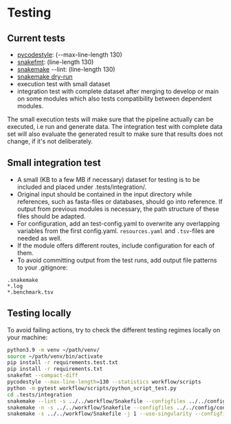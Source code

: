 # Testing

## Current tests
- [pycodestyle](https://pycodestyle.pycqa.org/en/latest/): (--max-line-length 130)
- [snakefmt](https://github.com/snakemake/snakefmt): (line-length 130)
- [snakemake](https://snakemake.readthedocs.io/en/stable/executing/cli.html?highlight=lint#UTILITIES) --lint: (line-length 130)
- [snakemake dry-run](https://snakemake.readthedocs.io/en/stable/executing/cli.html#useful-command-line-arguments)
- execution test with small dataset
- integration test with complete dataset after merging to develop or main on some modules which also tests compatibility between dependent modules.

The small execution tests will make sure that the pipeline actually can be executed, i.e run and generate data. The integration test with complete data set will also evaluate the generated result to make sure that results does not change, if it's not deliberately.

## Small integration test
* A small (KB to a few MB if necessary) dataset for testing is to be included and placed under .tests/integration/.
* Original input should be contained in the input directory while references, such as fasta-files or databases, should go into reference. If output from previous modules is necessary, the path structure of these files should be adapted.
* For configuration, add an test-config.yaml to overwrite any overlapping variables from the first config.yaml. `resources.yaml` and `.tsv`-files are needed as well.
* If the module offers different routes, include configuration for each of them.
* To avoid committing output from the test runs, add output file patterns to your .gitignore:
```
.snakemake
*.log
*.benchmark.tsv
```

## Testing locally
To avoid failing actions, try to check the different testing regimes locally on your machine:
```bash
python3.9 -m venv ~/path/venv/
source ~/path/venv/bin/activate
pip install -r requirements.test.txt
pip install -r requirements.txt
snakefmt --compact-diff
pycodestyle --max-line-length=130 --statistics workflow/scripts
python -m pytest workflow/scripts/python_script_test.py
cd .tests/integration
snakemake --lint -s ../../workflow/Snakefile --configfiles ../../config/config.yaml config/config.yaml
snakemake -n -s ../../workflow/Snakefile --configfiles ../../config/config.yaml config/config.yaml
snakemake -s ../../workflow/Snakefile -j 1 --use-singularity --configfiles ../../config/config.yaml config/config.yaml
```

